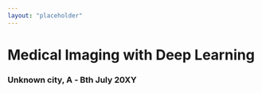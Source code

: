 ```yaml
---
layout: "placeholder"
---
```


<h1>Medical Imaging with Deep&nbsp;Learning</h1>
<h3>Unknown city, A ‑ Bth July 20XY</h3>